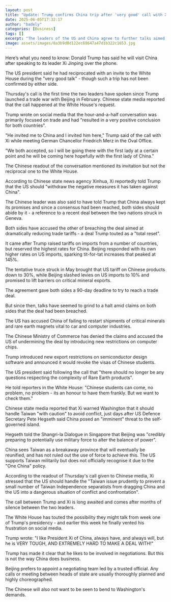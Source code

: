 ```yaml
---
layout: post
title: "Update: Trump confirms China trip after 'very good' call with Xi"
date: 2025-06-05T17:32:17
author: "badely"
categories: [Business]
tags: []
excerpt: "The leaders of the US and China agree to further talks aimed at reaching a deal amid an ongoing trade war."
image: assets/images/0a3b9d0d122ec69647a47d1b322c1653.jpg
---
```


Here’s what you need to know: Donald Trump has said he will visit China after speaking to its leader Xi Jinping over the phone.

The US president said he had reciprocated with an invite to the White House during the "very good talk" - though such a trip has not been confirmed by either side.

Thursday's call is the first time the two leaders have spoken since Trump launched a trade war with Beijing in February. Chinese state media reported that the call happened at the White House's request.

Trump wrote on social media that the hour-and-a-half conversation was primarily focused on trade and had "resulted in a very positive conclusion for both countries".

"He invited me to China and I invited him here," Trump said of the call with Xi while meeting German Chancellor Friedrich Merz in the Oval Office.

"We both accepted, so I will be going there with the first lady at a certain point and he will be coming here hopefully with the first lady of China."

The Chinese readout of the conversation mentioned its invitation but not the reciprocal one to the White House.

According to Chinese state news agency Xinhua, Xi reportedly told Trump that the US should "withdraw the negative measures it has taken against China".

The Chinese leader was also said to have told Trump that China always kept its promises and since a consensus had been reached, both sides should abide by it - a reference to a recent deal between the two nations struck in Geneva.

Both sides have accused the other of breaching the deal aimed at dramatically reducing trade tariffs - a deal Trump touted as a "total reset".

It came after Trump raised tariffs on imports from a number of countries, but reserved the highest rates for China. Beijing responded with its own higher rates on US imports, sparking tit-for-tat increases that peaked at 145%.

The tentative truce struck in May brought that US tariff on Chinese products down to 30%, while Beijing slashed levies on US imports to 10% and promised to lift barriers on critical mineral exports. 

The agreement gave both sides a 90-day deadline to try to reach a trade deal.

But since then, talks have seemed to grind to a halt amid claims on both sides that the deal had been breached. 

The US has accused China of failing to restart shipments of critical minerals and rare earth magnets vital to car and computer industries. 

The Chinese Ministry of Commerce has denied the claims and accused the US of undermining the deal by introducing new restrictions on computer chips.

Trump introduced new export restrictions on semiconductor design software and announced it would revoke the visas of Chinese students.

The US president said following the call that "there should no longer be any questions respecting the complexity of Rare Earth products".

He told reporters in the White House: "Chinese students can come, no problem, no problem - its an honour to have them frankly. But we want to check them."

Chinese state media reported that Xi warned Washington that it should handle Taiwan "with caution" to avoid conflict,  just days after US Defence Secretary Pete Hegseth said China posed an "imminent" threat to the self-governed island. 

Hegseth told the Shangri-la Dialogue in Singapore that Beijing was "credibly preparing to potentially use military force to alter the balance of power".

China sees Taiwan as a breakaway province that will eventually be reunified, and has not ruled out the use of force to achieve this. The US supports Taiwan militarily but does not officially recognise it due to the "One China" policy.

According to the readout of Thursday's call given to Chinese media, Xi stressed that the US should handle the "Taiwan issue prudently to prevent a small number of Taiwan Independence separatists from dragging China and the US into a dangerous situation of conflict and confrontation".

The call between Trump and Xi is long awaited and comes after months of silence between the two leaders.

The White House has touted the possibility they might talk from week one of Trump's presidency - and earlier this week he finally vented his frustration on social media.

Trump wrote: "I like President Xi of China, always have, and always will, but he is VERY TOUGH, AND EXTREMELY HARD TO MAKE A DEAL WITH!"

Trump has made it clear that he likes to be involved in negotiations. But this is not the way China does business.

Beijing prefers to appoint a negotiating team led by a trusted official. Any calls or meeting between heads of state are usually thoroughly planned and highly choreographed. 

The Chinese will also not want to be seen to bend to Washington's demands.

